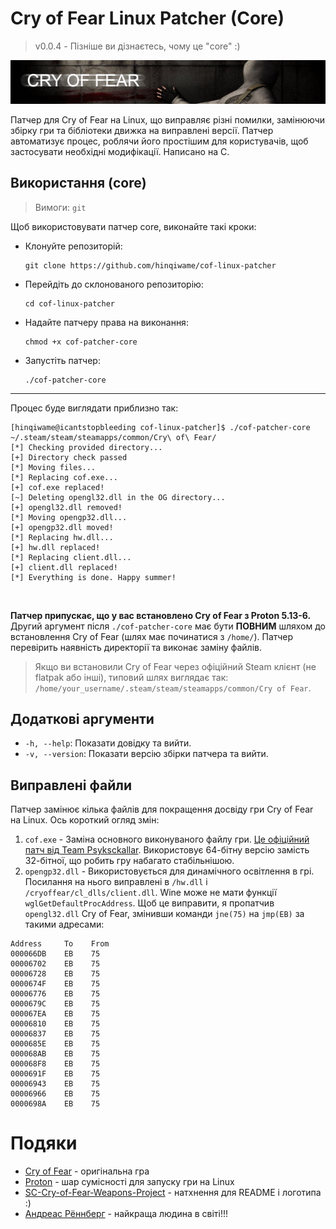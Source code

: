 # Cry of Fear Linux Patcher (Core)
> v0.0.4 - Пізніше ви дізнаєтесь, чому це "core" :)
>
![](/ass/logo.png)

Патчер для Cry of Fear на Linux, що виправляє різні помилки, замінюючи збірку гри та бібліотеки движка на виправлені версії. Патчер автоматизує процес, роблячи його простішим для користувачів, щоб застосувати необхідні модифікації. Написано на C.

## Використання (core)
> Вимоги: `git`
> 
Щоб використовувати патчер core, виконайте такі кроки:
- Клонуйте репозиторій:
  ```
  git clone https://github.com/hinqiwame/cof-linux-patcher
  ```
- Перейдіть до склонованого репозиторію:
  ```
  cd cof-linux-patcher
  ```
- Надайте патчеру права на виконання:
  ```
  chmod +x cof-patcher-core
  ```
- Запустіть патчер:
  ```
  ./cof-patcher-core
  ```
---
Процес буде виглядати приблизно так:
```
[hinqiwame@icantstopbleeding cof-linux-patcher]$ ./cof-patcher-core ~/.steam/steam/steamapps/common/Cry\ of\ Fear/
[*] Checking provided directory...
[+] Directory check passed
[*] Moving files...
[*] Replacing cof.exe...
[+] cof.exe replaced!
[~] Deleting opengl32.dll in the OG directory...
[+] opengl32.dll removed!
[*] Moving opengp32.dll...
[+] opengp32.dll moved!
[*] Replacing hw.dll...
[+] hw.dll replaced!
[*] Replacing client.dll...
[+] client.dll replaced!
[*] Everything is done. Happy summer!
```
<br>

**Патчер припускає, що у вас встановлено Cry of Fear з Proton 5.13-6.** <br>
Другий аргумент після `./cof-patcher-core` має бути **ПОВНИМ** шляхом до встановлення Cry of Fear (шлях має починатися з `/home/`). Патчер перевірить наявність директорії та виконає заміну файлів. <br>
> Якщо ви встановили Cry of Fear через офіційний Steam клієнт (не flatpak або інші), типовий шлях виглядає так: `/home/your_username/.steam/steam/steamapps/common/Cry of Fear`.
>

## Додаткові аргументи
- `-h, --help`: Показати довідку та вийти.
- `-v, --version`: Показати версію збірки патчера та вийти.

## Виправлені файли
Патчер замінює кілька файлів для покращення досвіду гри Cry of Fear на Linux. Ось короткий огляд змін:
1. `cof.exe` - Заміна основного виконуваного файлу гри. [Це офіційний патч від Team Psyksckallar](https://www.moddb.com/games/cry-of-fear/downloads/cry-of-fear-crash-patch-for-64-bit-users). Використовує 64-бітну версію замість 32-бітної, що робить гру набагато стабільнішою.
2. `opengp32.dll` - Використовується для динамічного освітлення в грі. Посилання на нього виправлені в `/hw.dll` і `/cryoffear/cl_dlls/client.dll`. Wine може не мати функції `wglGetDefaultProcAddress`. Щоб це виправити, я пропатчив `opengl32.dll` Cry of Fear, змінивши команди `jne(75)` на `jmp(EB)` за такими адресами:
```
Address     To    From
000066DB    EB    75
00006702    EB    75
00006728    EB    75
0000674F    EB    75
00006776    EB    75
0000679C    EB    75
000067EA    EB    75
00006810    EB    75
00006837    EB    75
0000685E    EB    75
000068AB    EB    75
000068F8    EB    75
0000691F    EB    75
00006943    EB    75
00006966    EB    75
0000698A    EB    75
```

# Подяки
- [Cry of Fear](https://store.steampowered.com/app/223710/Cry_of_Fear/) - оригінальна гра <br>
- [Proton](https://github.com/ValveSoftware/Proton) - шар сумісності для запуску гри на Linux <br>
- [SC-Cry-of-Fear-Weapons-Project](https://github.com/KernCore91/-SC-Cry-of-Fear-Weapons-Project) - натхнення для README і логотипа :) <br>
- [Андреас Рённберг](https://www.facebook.com/andreas.rumpel.ronnberg) - найкраща людина в світі!!!
